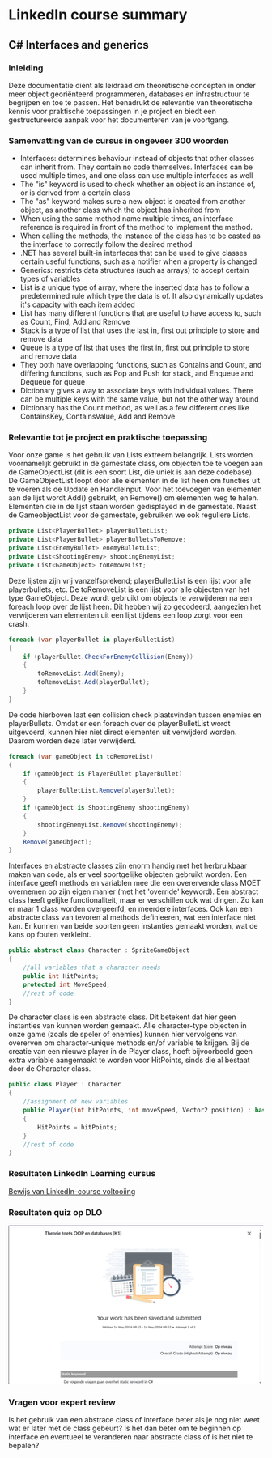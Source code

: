 # LinkedIn course summary

## C# Interfaces and generics

### Inleiding
Deze documentatie dient als leidraad om theoretische concepten in onder meer object georiënteerd programmeren, databases en infrastructuur te begrijpen en toe te passen. Het benadrukt de relevantie van theoretische kennis voor praktische toepassingen in je project en biedt een gestructureerde aanpak voor het documenteren van je voortgang.

### Samenvatting van de cursus in ongeveer 300 woorden
- Interfaces: determines behaviour instead of objects that other classes can inherit from. They contain no code themselves. Interfaces can be used multiple times, and one class can use multiple interfaces as well
- The "is" keyword is used to check whether an object is an instance of, or is derived from a certain class
- The "as" keyword makes sure a new object is created from another object, as another class which the object has inherited from
- When using the same method name multiple times, an interface reference is required in front of the method to implement the method.
- When calling the methods, the instance of the class has to be casted as the interface to correctly follow the desired method
- .NET has several built-in interfaces that can be used to give classes certain useful functions, such as a notifier when a property is changed
- Generics: restricts data structures (such as arrays) to accept certain types of variables
- List is a unique type of array, where the inserted data has to follow a predetermined rule which type the data is of. It also dynamically updates it's capacity with each item added
- List has many different functions that are useful to have access to, such as Count, Find, Add and Remove
- Stack is a type of list that uses the last in, first out principle to store and remove data
- Queue is a type of list that uses the first in, first out principle to store and remove data
- They both have overlapping functions, such as Contains and Count, and differing functions, such as Pop and Push for stack, and Enqueue and Dequeue for queue
- Dictionary gives a way to associate keys with individual values. There can be multiple keys with the same value, but not the other way around
- Dictionary has the Count method, as well as a few different ones like ContainsKey, ContainsValue, Add and Remove

### Relevantie tot je project en praktische toepassing
Voor onze game is het gebruik van Lists extreem belangrijk. Lists worden voornamelijk gebruikt in de gamestate class, om objecten toe te voegen aan de GameObjectList (dit is een soort List, die uniek is aan deze codebase). De GameObjectList loopt door alle elementen in de list heen om functies uit te voeren als de Update en HandleInput. Voor het toevoegen van elementen aan de lijst wordt Add() gebruikt, en Remove() om elementen weg te halen. Elementen die in de lijst staan worden gedisplayed in de gamestate. Naast de GameobjectList voor de gamestate, gebruiken we ook reguliere Lists.

```C#
private List<PlayerBullet> playerBulletList;
private List<PlayerBullet> playerBulletsToRemove;
private List<EnemyBullet> enemyBulletList;
private List<ShootingEnemy> shootingEnemyList;
private List<GameObject> toRemoveList;
```

Deze lijsten zijn vrij vanzelfsprekend; playerBulletList is een lijst voor alle playerbullets, etc. De toRemoveList is een lijst voor alle objecten van het type GameObject. Deze wordt gebruikt om objects te verwijderen na een foreach loop over de lijst heen. Dit hebben wij zo gecodeerd, aangezien het verwijderen van elementen uit een lijst tijdens een loop zorgt voor een crash.

```C#
foreach (var playerBullet in playerBulletList)
{
    if (playerBullet.CheckForEnemyCollision(Enemy))
    {
        toRemoveList.Add(Enemy);
        toRemoveList.Add(playerBullet);
    }
}
```

De code hierboven laat een collision check plaatsvinden tussen enemies en playerBullets. Omdat er een foreach over de playerBulletList wordt uitgevoerd, kunnen hier niet direct elementen uit verwijderd worden. Daarom worden deze later verwijderd.

```C#
foreach (var gameObject in toRemoveList)
{
    if (gameObject is PlayerBullet playerBullet)
    {
        playerBulletList.Remove(playerBullet);
    }
    if (gameObject is ShootingEnemy shootingEnemy)
    {
        shootingEnemyList.Remove(shootingEnemy);
    }
    Remove(gameObject);
}
```

Interfaces en abstracte classes zijn enorm handig met het herbruikbaar maken van code, als er veel soortgelijke objecten gebruikt worden. Een interface geeft methods en variablen mee die een overervende class MOET overnemen op zijn eigen manier (met het 'override' keyword). Een abstract class heeft gelijke functionaliteit, maar er verschillen ook wat dingen. Zo kan er maar 1 class worden overgeerfd, en meerdere interfaces. Ook kan een abstracte class van tevoren al methods definieeren, wat een interface niet kan. Er kunnen van beide soorten geen instanties gemaakt worden, wat de kans op fouten verkleint.

```C#
public abstract class Character : SpriteGameObject
{
    //all variables that a character needs
    public int HitPoints;
    protected int MoveSpeed;
    //rest of code
}
```

De character class is een abstracte class. Dit betekent dat hier geen instanties van kunnen worden gemaakt. Alle character-type objecten in onze game (zoals de speler of enemies) kunnen hier vervolgens van overerven om character-unique methods en/of variable te krijgen. Bij de creatie van een nieuwe player in de Player class, hoeft bijvoorbeeld geen extra variable aangemaakt te worden voor HitPoints, sinds die al bestaat door de Character class.

```C#
public class Player : Character
{
    //assignment of new variables
    public Player(int hitPoints, int moveSpeed, Vector2 position) : base(hitPoints, moveSpeed, position,"Images/Characters/playerCat@2x1", 0, " ", 0)
    {
        HitPoints = hitPoints;
    }
    //rest of code
}
```

### Resultaten LinkedIn Learning cursus
[Bewijs van LinkedIn-course voltooiing](https://www.linkedin.com/learning/me/my-library/completed?u=2132228)

### Resultaten quiz op DLO
![Bewijs van DLO quiz over K1](../LinkedInSummaries/DLOQuizBlok4.png)

### Vragen voor expert review
Is het gebruik van een abstrace class of interface beter als je nog niet weet wat er later met de class gebeurt? Is het dan beter om te beginnen op interface en eventueel te veranderen naar abstracte class of is het niet te bepalen?
